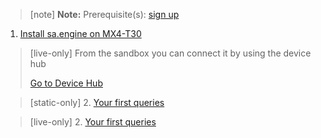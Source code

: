 > [note]  **Note:** Prerequisite(s): [sign up](/docs/usermd/getting-started/sign-up.md) 

1. [Install sa.engine on MX4-T30](/docs/usermd/getting-started/mx4/install.md)

> [live-only]
> From the sandbox you can connect it by using the device hub
> <div class="CTACont">
> <a class="CTABtn" role="button" href="#/device_hub/getStarted/mx4">
> <span>Go to Device Hub</span>
> </a>
> </div>

> [static-only]
> 2.  [Your first queries](https://docs.streamanalyze.com/index.html#/docs/md/tutorial/README.md)


> [live-only]
> 2.  [Your first queries](/docs/md/tutorial/README.md)

